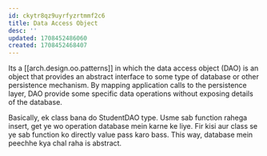 ```yaml
---
id: ckytr8qz9uyrfyzrtmmf2c6
title: Data Access Object
desc: ''
updated: 1708452486060
created: 1708452468407
---
```


Its a [[arch.design.oo.patterns]] in which the data access object (DAO) is an object that provides an abstract interface to some type of database or other persistence mechanism. By mapping application calls to the persistence layer, DAO provide some specific data operations without exposing details of the database.

Basically, ek class bana do StudentDAO type. Usme sab function rahega insert, get ye wo operation database mein karne ke liye. Fir kisi aur class se ye sab function ko directly value pass karo bass. This way, database mein peechhe kya chal raha is abstract.
